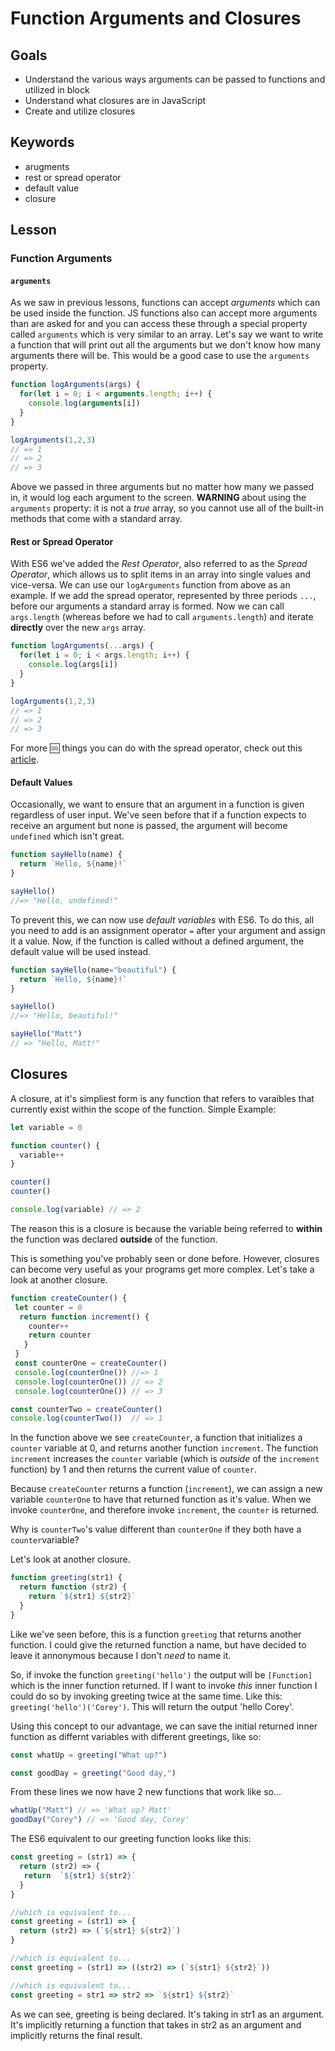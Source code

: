 # Function Arguments and Closures

## Goals

* Understand the various ways arguments can be passed to functions and utilized in block
* Understand what closures are in JavaScript
* Create and utilize closures

## Keywords

* arugments
* rest or spread operator
* default value
* closure


## Lesson

### Function Arguments

#### `arguments`
As we saw in previous lessons, functions can accept _arguments_ which can be used inside the function. JS functions also can accept more arguments than are asked for and you can access these through a special property called `arguments` which is very similar to an array. Let's say we want to write a function that will print out all the arguments but we don't know how many arguments there will be. This would be a good case to use the `arguments` property.

```js
function logArguments(args) {
  for(let i = 0; i < arguments.length; i++) {
    console.log(arguments[i])
  }
}

logArguments(1,2,3) 
// => 1
// => 2
// => 3
```

Above we passed in three arguments but no matter how many we passed in, it would log each argument to the screen. **WARNING** about using the `arguments` property: it is not a _true_ array, so you cannot use all of the built-in methods that come with a standard array. 

#### Rest or Spread Operator

With ES6 we've added the _Rest Operator_, also referred to as the _Spread Operator_, which allows us to split items in an array into single values and vice-versa. We can use our `logArguments` function from above as an example. If we add the spread operator, represented by three periods `...`, before our arguments a standard array is formed. Now we can call `args.length` (whereas before we had to call `arguments.length`) and iterate **directly** over the new `args` array.

```js
function logArguments(...args) {
  for(let i = 0; i < args.length; i++) {
    console.log(args[i])
  }
}

logArguments(1,2,3) 
// => 1
// => 2
// => 3
```

For more :cool: things you can do with the spread operator, check out this [article](https://davidwalsh.name/spread-operator).


#### Default Values

Occasionally, we want to ensure that an argument in a function is given regardless of user input. We've seen before that if a function expects to receive an argument but none is passed, the argument will become `undefined` which isn't great.

```js
function sayHello(name) {
  return `Hello, ${name}!`
}

sayHello()
//=> "Hello, undefined!"
```

To prevent this, we can now use _default variables_ with ES6. To do this, all you need to add is an assignment operator `=` after your argument and assign it a value. Now, if the function is called without a defined argument, the default value will be used instead.

```js
function sayHello(name="beautiful") {
  return `Hello, ${name}!`
}

sayHello()
//=> "Hello, beautiful!"

sayHello("Matt")
// => "Hello, Matt!"
```

## Closures

A closure, at it's simpliest form is any function that refers to varaibles that currently exist within the scope of the function. 
Simple Example:

```js
let variable = 0

function counter() {
  variable++
}

counter()
counter()

console.log(variable) // => 2

```

The reason this is a closure is because the variable being referred to __within__ the function was declared __outside__ of the function. 

This is something you've probably seen or done before. However, closures can become very useful as your programs get more complex. Let's take a look at another closure. 

```js
function createCounter() {
 let counter = 0
  return function increment() {
    counter++
    return counter
   }
 }
 const counterOne = createCounter()
 console.log(counterOne()) //=> 1
 console.log(counterOne()) // => 2
 console.log(counterOne()) // => 3

const counterTwo = createCounter()
console.log(counterTwo())  // => 1 


```
In the function above we see `createCounter`, a function that initializes a `counter` variable at 0, and returns another function `increment`. The function `increment` increases the `counter` variable (which is _outside_ of the `increment` function) by 1 and then returns the current value of `counter`. 

Because `createCounter` returns a function (`increment`), we can assign a new variable `counterOne` to have that returned function as it's value. When we invoke `counterOne`, and therefore invoke `increment`, the `counter` is returned. 

Why is `counterTwo`'s value different than `counterOne` if they both have a `counter`variable? 

Let's look at another closure. 

```js
function greeting(str1) {
  return function (str2) {
    return `${str1} ${str2}`
  }
}


```
Like we've seen before, this is a function `greeting` that returns another function. I could give the returned function a name, but have decided to leave it annonymous because I don't _need_ to name it. 

So, if invoke the function `greeting('hello')` the output will be `[Function]` which is the inner function returned.  If I want to invoke _this_ inner function I could do so by invoking greeting twice at the same time. Like this: `greeting('hello')('Corey')`. This will return the output 'hello Corey'. 

Using this concept to our advantage, we can save the initial returned inner function as differnt variables with different greetings, like so: 
``` js
const whatUp = greeting("What up?")

const goodDay = greeting("Good day,")

```
From these lines we now have 2 new functions that work like so... 

```js 
whatUp("Matt") // => 'What up? Matt'
goodDay("Corey") // => 'Good day, Corey'

```

The ES6 equivalent to our greeting function looks like this: 

```js
const greeting = (str1) => {
  return (str2) => {
   return  `${str1} ${str2}`
  }
}

//which is equivalent to...
const greeting = (str1) => {
  return (str2) => (`${str1} ${str2}`)
}

//which is equivalent to...
const greeting = (str1) => ((str2) => (`${str1} ${str2}`))

//which is equivalent to...
const greeting = str1 => str2 => `${str1} ${str2}`

```
As we can see, greeting is being declared. It's taking in str1 as an argument. It's implicitly returning a function that takes in str2 as an argument and implicitly returns the final result. 











